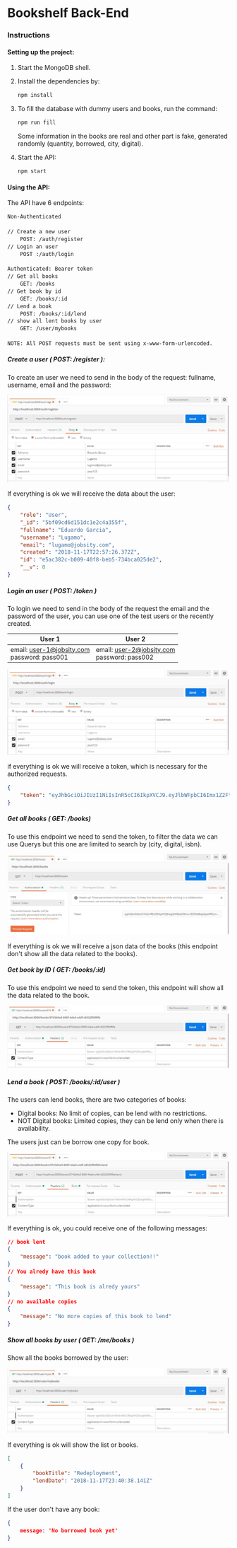 # Bookshelf Back-End

### Instructions

#### Setting up the project:

1. Start the MongoDB shell.

2. Install the dependencies by:

   ```bash
   npm install
   ```

3. To fill the database with dummy users and books, run the command:

   ```bash
   npm run fill
   ```

   Some information in the books are real and other part is fake, generated randomly (quantity, borrowed, city, digital).

4. Start the API:

   ```bash
   npm start
   ```


#### Using the API:

The API have 6 endpoints:

```bash
Non-Authenticated

// Create a new user
	POST: /auth/register
// Login an user
	POST :/auth/login

Authenticated: Bearer token
// Get all books
	GET: /books
// Get book by id
	GET: /books/:id
// Lend a book
	POST: /books/:id/lend
// show all lent books by user
	GET: /user/mybooks

NOTE: All POST requests must be sent using x-www-form-urlencoded.
```

##### Create a user ( POST: /register ):

To create an user we need to send in the body of the request: fullname, username, email and the password:

![Register](./Images-for-Readme/Register.JPG)

If everything is ok we will receive the data about the user:

```json
{
    "role": "User",
    "_id": "5bf09cd6d151dc1e2c4a355f",
    "fullname": "Eduardo Garcia",
    "username": "Lugamo",
    "email": "lugamo@jobsity.com",
    "created": "2018-11-17T22:57:26.372Z",
    "id": "e5ac382c-b009-40f8-beb5-734bca025de2",
    "__v": 0
}
```

##### Login an user ( POST: /token )

To login we need to send in the body of the request the email and the password of the user, you can use one of the test users or the recently created.

| User 1                                           | User 2                                           |
| ------------------------------------------------ | ------------------------------------------------ |
| email: user-1@jobsity.com<br />password: pass001 | email: user-2@jobsity.com<br />password: pass002 |

![Login](./Images-for-Readme/Login.JPG)

if everything is ok we will receive a token, which is necessary for the authorized requests.

```json
{
    "token": "eyJhbGciOiJIUzI1NiIsInR5cCI6IkpXVCJ9.eyJlbWFpbCI6Imx1Z2Ftb0Bqb2JzaXR5LmNvbSIsInVzZXJuYW1lIjoiTHVnYW1vIiwiaWQiOiJlNWFjMzgyYy1iMDA5LTQwZjgtYmViNS03MzRiY2EwMjVkZTIiLCJpYXQiOjE1NDI0OTY1MTB9.g-GNVcLAjTSYKJTWZv6H7l5JWI7q22puEAj-QMPDLNU"
}
```

##### Get all books ( GET: /books)

To use this endpoint we need to send the token, to filter the data we can use Querys but this one are limited to search by (city, digital, isbn).

![Login](./Images-for-Readme/Token.JPG)

If everything is ok we will receive a json data of the books (this endpoint don't show all the data related to the books).

##### Get book by ID ( GET: /books/:id)

To use this endpoint we need to send the token, this endpoint will show all the data related to the book.

![Login](./Images-for-Readme/BookbyID.JPG)

##### Lend a book ( POST: /books/:id/user )

The users can lend books, there are two categories of books:

- Digital books: No limit of copies, can be lend with no restrictions.
- NOT Digital books: Limited copies, they can be lend only when there is availability.

The users just can be borrow one copy for book.

![Login](./Images-for-Readme/Lend.JPG)

If everything is ok, you could receive one of the following messages:

```json
// book lent
{
    "message": "book added to your collection!!"
}
// You alredy have this book
{
    "message": "This book is alredy yours"
}
// no available copies
{
    "message": "No more copies of this book to lend"
}
```

##### Show all books by user ( GET: /me/books )

Show all the books borrowed by the user:

![Login](./Images-for-Readme/Userlend.JPG)

If everything is ok will show the list or books.

```json
[
    {
        "bookTitle": "Redeployment",
        "lendDate": "2018-11-17T23:40:38.141Z"
    }
]
```

If the user don't have any book:

```json
{ 
    message: 'No borrowed book yet' 
}
```



